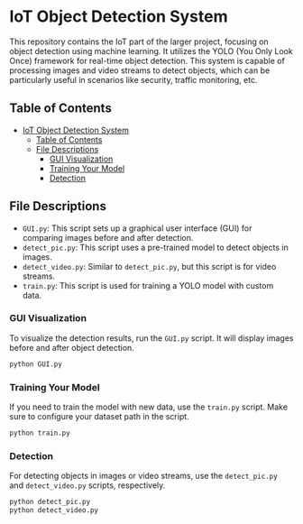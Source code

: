 # IoT Object Detection System

This repository contains the IoT part of the larger project, focusing on object detection using machine learning. It utilizes the YOLO (You Only Look Once) framework for real-time object detection. This system is capable of processing images and video streams to detect objects, which can be particularly useful in scenarios like security, traffic monitoring, etc.

## Table of Contents

- [IoT Object Detection System](#iot-object-detection-system)
  - [Table of Contents](#table-of-contents)
  - [File Descriptions](#file-descriptions)
    - [GUI Visualization](#gui-visualization)
    - [Training Your Model](#training-your-model)
    - [Detection](#detection)


## File Descriptions

- `GUI.py`: This script sets up a graphical user interface (GUI) for comparing images before and after detection.
- `detect_pic.py`: This script uses a pre-trained model to detect objects in images.
- `detect_video.py`: Similar to `detect_pic.py`, but this script is for video streams.
- `train.py`: This script is used for training a YOLO model with custom data.


### GUI Visualization

To visualize the detection results, run the `GUI.py` script. It will display images before and after object detection.

```bash
python GUI.py
```

### Training Your Model

If you need to train the model with new data, use the `train.py` script. Make sure to configure your dataset path in the script.

```bash
python train.py
```

### Detection

For detecting objects in images or video streams, use the `detect_pic.py` and `detect_video.py` scripts, respectively.

```bash
python detect_pic.py
python detect_video.py
```
